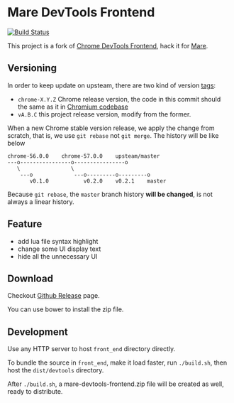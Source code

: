 Mare DevTools Frontend
======================

[![Build Status](https://travis-ci.org/muzuiget/mare-devtools-frontend.svg?branch=master)](https://travis-ci.org/muzuiget/mare-devtools-frontend)

This project is a fork of [Chrome DevTools Frontend][cdf], hack it for [Mare][mare].

[cdf]: https://github.com/ChromeDevTools/devtools-frontend
[mare]: https://github.com/muzuiget/mare

Versioning
----------

In order to keep update on upsteam, there are two kind of version [tags][tags]:

* `chrome-X.Y.Z` Chrome release version, the code in this commit should the same as it in [Chromium codebase][codebase]
* `vA.B.C` this project release version, modify from the former.

When a new Chrome stable version release, we apply the change from scratch, that is, we use `git rebase` not `git merge`. The history will be like below

```
chrome-56.0.0    chrome-57.0.0    upsteam/master
---o----------------o----------------o
   \                \
    ---o             ---o---------o---------o
       v0.1.0           v0.2.0    v0.2.1    master
```

Because `git rebase`, the `master` branch history **will be changed**, is not always a linear history.

[tags]: https://github.com/muzuiget/mare-devtools-frontend/tags
[codebase]: https://chromium.googlesource.com/chromium/src/+refs

Feature
-------

* add lua file syntax highlight
* change some UI display text
* hide all the unnecessary UI

Download
--------

Checkout [Github Release](https://github.com/ChromeDevTools/devtools-frontend/releases) page.

You can use bower to install the zip file.

Development
-----------

Use any HTTP server to host `front_end` directory directly.

To bundle the source in `front_end`, make it load faster, run `./build.sh`, then host the `dist/devtools` directory.

After `./build.sh`, a mare-devtools-frontend.zip file will be created as well, ready to distribute.
